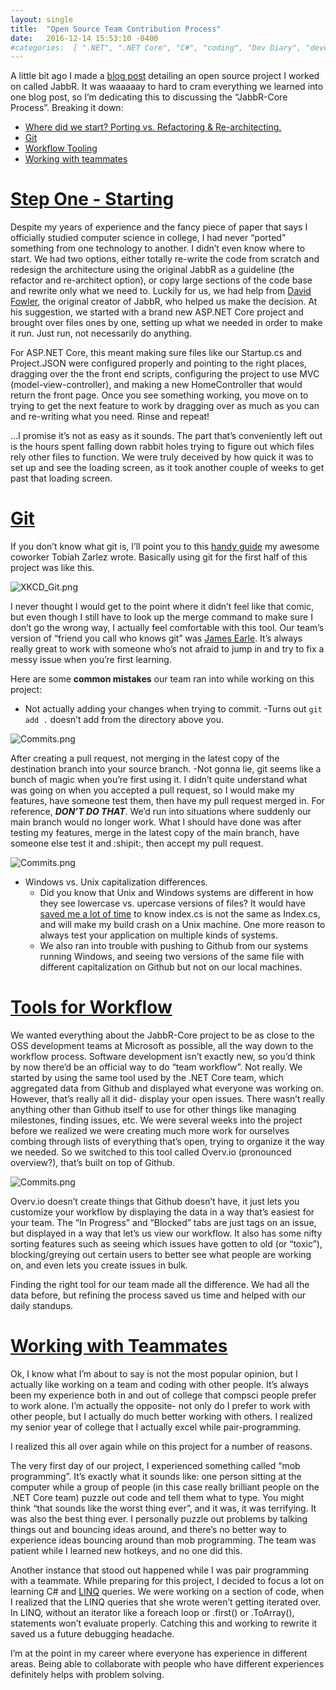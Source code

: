 ```yaml
---
layout: single
title:  "Open Source Team Contribution Process"
date:   2016-12-14 15:53:10 -0400
#categories:  [ ".NET", ".NET Core", "C#", "coding", "Dev Diary", "development", "dotnet core", "Git", "github", "JabbR", "Open Source", "OSS", "programming", "projects" ]
---
```


A little bit ago I made a [blog post](https://ashanhol.github.io/contributing-to-open-source/) detailing an open source project I worked on called JabbR. It was waaaaay to hard to cram everything we learned into one blog post, so I’m dedicating this to discussing the “JabbR-Core Process”.
Breaking it down:

* [Where did we start? Porting vs. Refactoring & Re-architecting.](#step-one-starting)
* [Git](#git)
* [Workflow Tooling](#tools-for-workflow)
* [Working with teammates](#working-with-teammates)

# [Step One - Starting](#step-one-starting)


Despite my years of experience and the fancy piece of paper that says I officially studied computer science in college, I had never “ported” something from one technology to another. I didn’t even know where to start. We had two options, either totally re-write the code from scratch and redesign the architecture using the original JabbR as a guideline (the refactor and re-architect option), or copy large sections of the code base and rewrite only what we need to. Luckily for us, we had help from [David Fowler](https://twitter.com/davidfowl), the original creator of JabbR, who helped us make the decision. At his suggestion, we started with a brand new ASP.NET Core project and brought over files ones by one, setting up what we needed in order to make it run. Just run, not necessarily do anything.

For ASP.NET Core, this meant making sure files like our Startup.cs and Project.JSON were configured properly and pointing to the right places, dragging over the the front end scripts, configuring the project to use MVC (model-view-controller), and making a new HomeController that would return the front page. Once you see something working, you move on to trying to get the next feature to work by dragging over as much as you can and re-writing what you need. Rinse and repeat!

…I promise it’s not as easy as it sounds. The part that’s conveniently left out is the hours spent falling down rabbit holes trying to figure out which files rely other files to function. We were truly deceived by how quick it was to set up and see the loading screen, as it took another couple of weeks to get past that loading screen.

# [Git](#git)

If you don’t know what git is, I’ll point you to this [handy guide](https://www.tobiahz.com/2014/08/intro-git-github-0/) my awesome coworker Tobiah Zarlez wrote.
Basically using git for the first half of this project was like this.

![XKCD_Git.png](https://i2.wp.com/imgs.xkcd.com/comics/git.png?resize=330%2C478)

I never thought I would get to the point where it didn’t feel like that comic, but even though I still have to look up the merge command to make sure I don’t go the wrong way, I actually feel comfortable with this tool. Our team’s version of “friend you call who knows git” was [James Earle](https://twitter.com/ItsJamesIRL). It’s always really great to work with someone who’s not afraid to jump in and try to fix a messy issue when you’re first learning.

Here are some **common mistakes** our team ran into while working on this project:

* Not actually adding your changes when trying to commit.
   -Turns out `git add .` doesn’t add from the directory above you.

![Commits.png](https://i1.wp.com/adinashanholtz.com/wp-content/uploads/2016/12/overvio.jpg?resize=1024%2C593)

After creating a pull request, not merging in the latest copy of the destination branch into your source branch.
-Not gonna lie, git seems like a bunch of magic when you’re first using it. I didn’t quite understand what was going on when you accepted a pull request, so I would make my features, have someone test them, then have my pull request merged in. For reference, _**DON’T DO THAT**_. We’d run into situations where suddenly our main branch would no longer work. What I should have done was after testing my features, merge in the latest copy of the main branch, have someone else test it and :shipit:, then accept my pull request.

![Commits.png](https://i1.wp.com/adinashanholtz.com/wp-content/uploads/2016/12/pr.png?resize=1024%2C571)

* Windows vs. Unix capitalization differences.
    * Did you know that Unix and Windows systems are different in how they see lowercase vs. upercase versions of files? It would have [saved me a lot of time](https://github.com/MachUpskillingFY17/JabbR-Core/pull/305) to know index.cs is not the same as Index.cs, and will make my build crash on a Unix machine. One more reason to always test your application on multiple kinds of systems.
    * We also ran into trouble with pushing to Github from our systems running Windows, and seeing two versions of the same file with different capitalization on Github but not on our local machines.

# [Tools for Workflow](#tools-for-workflow)
We wanted everything about the JabbR-Core project to be as close to the OSS development teams at Microsoft as possible, all the way down to the workflow process. Software development isn’t exactly new, so you’d think by now there’d be an official way to do “team workflow”.
Not really.
We started by using the same tool used by the .NET Core team, which aggregated data from Github and displayed what everyone was working on. However, that’s really all it did- display your open issues. There wasn’t really anything other than Github itself to use for other things like managing milestones, finding issues, etc. We were several weeks into the project before we realized we were creating much more work for ourselves combing through lists of everything that’s open, trying to organize it the way we needed.
So we switched to this tool called Overv.io (pronounced overview?), that’s built on top of Github.

![Commits.png](https://i1.wp.com/adinashanholtz.com/wp-content/uploads/2016/12/overvio.jpg?resize=1024%2C593)

Overv.io doesn’t create things that Github doesn’t have, it just lets you customize your workflow by displaying the data in a way that’s easiest for your team. The “In Progress” and “Blocked” tabs are just tags on an issue, but displayed in a way that let’s us view our workflow. It also has some nifty sorting features such as seeing which issues have gotten to old (or “toxic”), blocking/greying out certain users to better see what people are working on, and even lets you create issues in bulk.

Finding the right tool for our team made all the difference. We had all the data before, but refining the process saved us time and helped with our daily standups.

# [Working with Teammates](#working-with-teammates)
Ok, I know what I’m about to say is not the most popular opinion, but I actually like working on a team and coding with other people. It’s always been my experience both in and out of college that compsci people prefer to work alone. I’m actually the opposite- not only do I prefer to work with other people, but I actually do much better working with others. I realized my senior year of college that I actually excel while pair-programming.

I realized this all over again while on this project for a number of reasons.

The very first day of our project, I experienced something called “mob programming”. It’s exactly what it sounds like: one person sitting at the computer while a group of people (in this case really brilliant people on the .NET Core team) puzzle out code and tell them what to type. You might think “that sounds like the worst thing ever”, and it was, it was terrifying. It was also the best thing ever. I personally puzzle out problems by talking things out and bouncing ideas around, and there’s no better way to experience ideas bouncing around than mob programming. The team was patient while I learned new hotkeys, and no one did this.

Another instance that stood out happened while I was pair programming with a teammate. While preparing for this project, I decided to focus a lot on learning C# and [LINQ](https://msdn.microsoft.com/en-us/library/bb397906.aspx) queries. We were working on a section of code, when I realized that the LINQ queries that she wrote weren’t getting iterated over. In LINQ, without an iterator like a foreach loop or .first() or .ToArray(), statements won’t evaluate properly. Catching this and working to rewrite it saved us a future debugging headache.

I’m at the point in my career where everyone has experience in different areas. Being able to collaborate with people who have different experiences definitely helps with problem solving.

